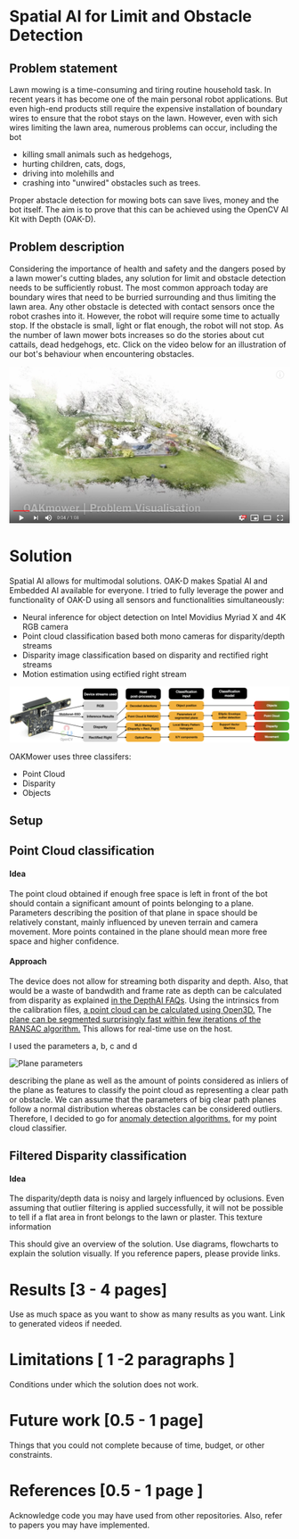 # Spatial AI for Limit and Obstacle Detection

## Problem statement
Lawn mowing is a time-consuming and tiring routine household task. In recent years it has become one of the main personal robot applications. But even high-end products still require the expensive installation of boundary wires to ensure that the robot stays on the lawn. However, even with sich wires limiting the lawn area, numerous problems can occur, including the bot
* killing small animals such as hedgehogs,
* hurting children, cats, dogs,
* driving into molehills and
* crashing into "unwired" obstacles such as trees.

Proper abstacle detection for mowing bots can save lives, money and the bot itself. The aim is to prove that this can be achieved using the OpenCV AI Kit with Depth (OAK-D).

## Problem description
Considering the importance of health and safety and the dangers posed by a lawn mower's cutting blades, any solution for limit and obstacle detection needs to be sufficiently robust. The most common approach today are boundary wires that need to be burried surrounding and thus limiting the lawn area. Any other obstacle is detected with contact sensors once the robot crashes into it. However, the robot will require some time to actually stop. If the obstacle is small, light or flat enough, the robot will not stop. As the number of lawn mower bots increases so do the stories about cut cattails, dead hedgehogs, etc. Click on the video below for an illustration of our bot's behaviour when encountering obstacles.

[![Problem visualisation Youtube video](youtube_problem_visualization_600.png)](https://www.youtube.com/watch?v=kr37imhNvWI)

# Solution
Spatial AI allows for multimodal solutions. OAK-D makes Spatial AI and Embedded AI available for everyone. I tried to fully leverage the power and functionality of OAK-D using all sensors and functionalities simultaneously:
* Neural inference for object detection on Intel Movidius Myriad X and 4K RGB camera
* Point cloud classification based both mono cameras for disparity/depth streams
* Disparity image classification based on disparity and rectified right streams
* Motion estimation using ectified right stream

![OAKMower flowchart](oakmower_flow_chart.png)

OAKMower uses three classifers:
* Point Cloud
* Disparity
* Objects

## Setup

## Point Cloud classification
#### Idea
The point cloud obtained if enough free space is left in front of the bot should contain a significant amount of points belonging to a plane. Parameters describing the position of that plane in space should be relatively constant, mainly influenced by uneven terrain and camera movement. More points contained in the plane should mean more free space and higher confidence.

#### Approach
The device does not allow for streaming both disparity and depth. Also, that would be a waste of bandwdith and frame rate as depth can be calculated from disparity as explained [in the DepthAI FAQs](https://docs.luxonis.com/faq/#how-do-i-calculate-depth-from-disparity). Using the intrinsics from the calibration files, [a point cloud can be calculated using Open3D.](https://github.com/luxonis/depthai-experiments/tree/master/point-cloud-projection) The [plane can be segmented surprisingly fast within few iterations of the RANSAC algorithm.](http://www.open3d.org/docs/release/python_api/open3d.geometry.PointCloud.html#open3d.geometry.PointCloud.segment_plane) This allows for real-time use on the host.

I used the parameters a, b, c and d

![Plane parameters](https://wikimedia.org/api/rest_v1/media/math/render/svg/5e85b2d4c03909f8388d6424de28d27870977972)

describing the plane as well as the amount of points considered as inliers of the plane as features to classify the point cloud as representing a clear path or obstacle. We can assume that the parameters of big clear path planes follow a normal distribution whereas obstacles can be considered outliers. Therefore, I decided to go for [anomaly detection algorithms.](https://scikit-learn.org/stable/modules/outlier_detection.html) for my point cloud classifier.

## Filtered Disparity classification

#### Idea
The disparity/depth data is noisy and largely influenced by oclusions. Even assuming that outlier filtering is applied successfully, it will not be possible to tell if a flat area in front belongs to the lawn or plaster. This texture information

This should give an overview of the solution. Use diagrams, flowcharts to explain the solution visually. If you reference papers, please provide links. 

# Results [3 - 4 pages]
Use as much space as you want to show as many results as you want. Link to generated videos if needed.  

# Limitations [ 1 -2 paragraphs ]
Conditions under which the solution does not work.

# Future work [0.5 - 1 page]
Things that you could not complete because of time, budget, or other constraints. 

# References [0.5  - 1 page ]
Acknowledge code you may have used from other repositories. Also, refer to papers you may have implemented. 

